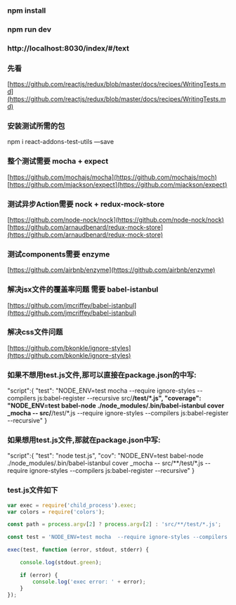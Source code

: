 ### npm install

### npm run dev

### http://localhost:8030/index/#/text

### 先看
[https://github.com/reactjs/redux/blob/master/docs/recipes/WritingTests.md](https://github.com/reactjs/redux/blob/master/docs/recipes/WritingTests.md)

### 安装测试所需的包
npm i react-addons-test-utils —save

### 整个测试需要 mocha + expect
[https://github.com/mochajs/mocha](https://github.com/mochajs/moch)
[https://github.com/mjackson/expect](https://github.com/mjackson/expect)

### 测试异步Action需要 nock + redux-mock-store
[https://github.com/node-nock/nock](https://github.com/node-nock/nock)
[https://github.com/arnaudbenard/redux-mock-store](https://github.com/arnaudbenard/redux-mock-store)

### 测试components需要 enzyme
[https://github.com/airbnb/enzyme](https://github.com/airbnb/enzyme)

### 解决jsx文件的覆盖率问题 需要 babel-istanbul
[https://github.com/jmcriffey/babel-istanbul](https://github.com/jmcriffey/babel-istanbul)

### 解决css文件问题
[https://github.com/bkonkle/ignore-styles](https://github.com/bkonkle/ignore-styles)

### 如果不想用test.js文件,那可以直接在package.json的中写:
"script":{
"test": "NODE_ENV=test mocha  --require ignore-styles --compilers js:babel-register --recursive src/**/test/*.js",
"coverage": "NODE_ENV=test babel-node ./node_modules/.bin/babel-istanbul cover _mocha -- src/**/test/*.js  --require ignore-styles --compilers js:babel-register --recursive"
}

### 如果想用test.js文件,那就在package.json中写:
"script":{
"test": "node test.js",
"cov": "NODE_ENV=test babel-node ./node_modules/.bin/babel-istanbul cover _mocha -- src/**/test/*.js  --require ignore-styles --compilers js:babel-register --recursive"
}

### test.js文件如下
```javascript
var exec = require('child_process').exec;
var colors = require('colors');

const path = process.argv[2] ? process.argv[2] : 'src/**/test/*.js';

const test = 'NODE_ENV=test mocha  --require ignore-styles --compilers js:babel-register --recursive ' + path;

exec(test, function (error, stdout, stderr) {

    console.log(stdout.green);

    if (error) {
        console.log('exec error: ' + error);
    }
});
```
